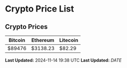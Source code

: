 # Crypto Price List

## Crypto Prices
| Bitcoin | Ethereum | Litecoin |
| ------- | -------- | -------- |
| $89476 | $3138.23 | $82.29 |
**Last Updated:** 2024-11-14 19:38 UTC
**Last Updated:** $DATE$
